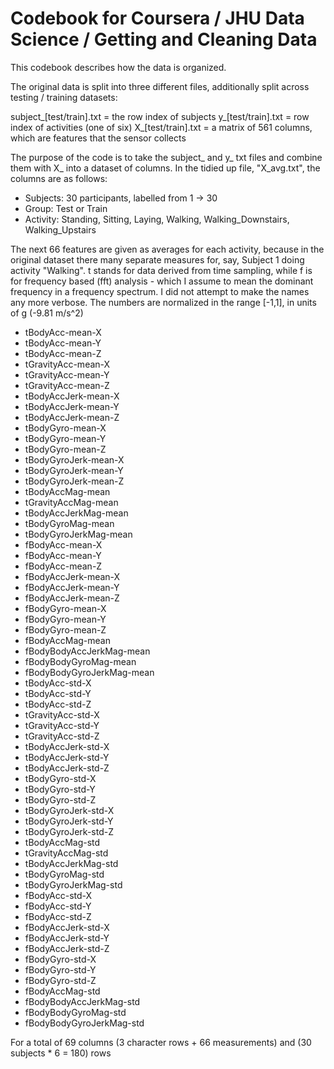 # Codebook for Coursera / JHU Data Science / Getting and Cleaning Data

This codebook describes how the data is organized.

The original data is split into three different files, additionally split across testing / training datasets:

subject_[test/train].txt = the row index of subjects
y_[test/train].txt = row index of activities (one of six)
X_[test/train].txt = a matrix of 561 columns, which are features that the sensor collects

The purpose of the code is to take the subject_ and y_ txt files and combine them with X_ into a dataset of columns. In the tidied up file, "X_avg.txt", the columns are as follows:

* Subjects: 30 participants, labelled from 1 -> 30
* Group: Test or Train
* Activity: Standing, Sitting, Laying, Walking, Walking_Downstairs, Walking_Upstairs

The next 66 features are given as averages for each activity, because in the original dataset there many separate measures for, say, Subject 1 doing activity "Walking". t stands for data derived from time sampling, while f is for frequency based (fft) analysis - which I assume to mean the dominant frequency in a frequency spectrum. I did not attempt to make the names any more verbose. The numbers are normalized in the range [-1,1], in units of g (-9.81 m/s^2)

* tBodyAcc-mean-X 
* tBodyAcc-mean-Y 
* tBodyAcc-mean-Z 
* tGravityAcc-mean-X 
* tGravityAcc-mean-Y 
* tGravityAcc-mean-Z 
* tBodyAccJerk-mean-X 
* tBodyAccJerk-mean-Y 
* tBodyAccJerk-mean-Z 
* tBodyGyro-mean-X 
* tBodyGyro-mean-Y 
* tBodyGyro-mean-Z
* tBodyGyroJerk-mean-X 
* tBodyGyroJerk-mean-Y 
* tBodyGyroJerk-mean-Z 
* tBodyAccMag-mean 
* tGravityAccMag-mean 
* tBodyAccJerkMag-mean 
* tBodyGyroMag-mean 
* tBodyGyroJerkMag-mean 
* fBodyAcc-mean-X 
* fBodyAcc-mean-Y 
* fBodyAcc-mean-Z 
* fBodyAccJerk-mean-X 
* fBodyAccJerk-mean-Y 
* fBodyAccJerk-mean-Z 
* fBodyGyro-mean-X 
* fBodyGyro-mean-Y 
* fBodyGyro-mean-Z 
* fBodyAccMag-mean 
* fBodyBodyAccJerkMag-mean 
* fBodyBodyGyroMag-mean 
* fBodyBodyGyroJerkMag-mean 
* tBodyAcc-std-X 
* tBodyAcc-std-Y
* tBodyAcc-std-Z
* tGravityAcc-std-X
* tGravityAcc-std-Y
* tGravityAcc-std-Z
* tBodyAccJerk-std-X
* tBodyAccJerk-std-Y
* tBodyAccJerk-std-Z 
* tBodyGyro-std-X 
* tBodyGyro-std-Y 
* tBodyGyro-std-Z 
* tBodyGyroJerk-std-X
* tBodyGyroJerk-std-Y
* tBodyGyroJerk-std-Z
* tBodyAccMag-std
* tGravityAccMag-std
* tBodyAccJerkMag-std
* tBodyGyroMag-std 
* tBodyGyroJerkMag-std
* fBodyAcc-std-X
* fBodyAcc-std-Y 
* fBodyAcc-std-Z 
* fBodyAccJerk-std-X 
* fBodyAccJerk-std-Y 
* fBodyAccJerk-std-Z 
* fBodyGyro-std-X 
* fBodyGyro-std-Y 
* fBodyGyro-std-Z 
* fBodyAccMag-std 
* fBodyBodyAccJerkMag-std 
* fBodyBodyGyroMag-std 
* fBodyBodyGyroJerkMag-std

For a total of 69 columns (3 character rows + 66 measurements) and (30 subjects * 6 = 180) rows
